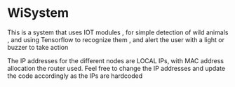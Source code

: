 # WiSystem
This is a system that uses IOT modules , for simple detection of wild animals , and using Tensorflow to recognize them  , and alert the user with a light or buzzer to take action 

The IP addresses for the different nodes are LOCAL IPs, with MAC address allocation the router used. 
Feel free to change the IP addresses and update the code accordingly as the IPs are hardcoded
